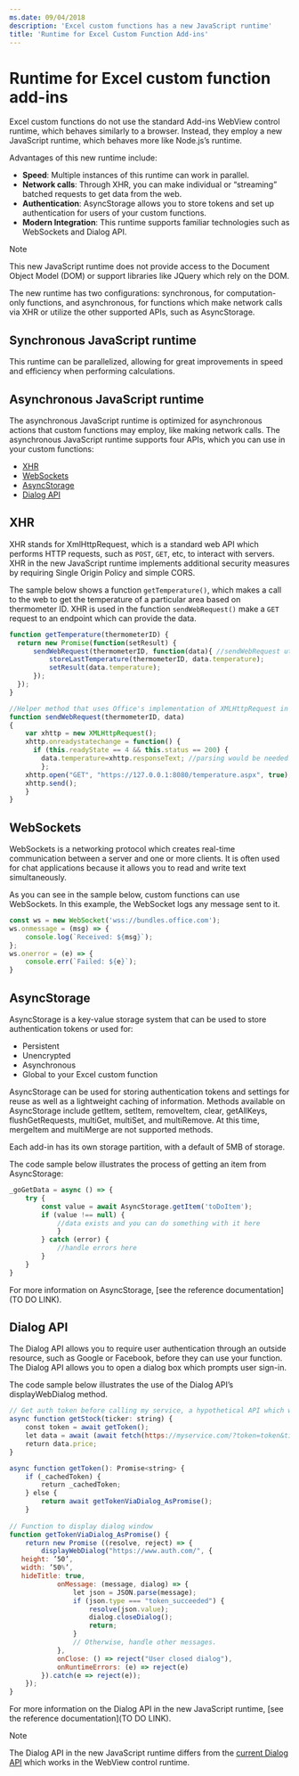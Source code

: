 ```yaml
---
ms.date: 09/04/2018
description: 'Excel custom functions has a new JavaScript runtime' 
title: 'Runtime for Excel Custom Function Add-ins'
---
```


# Runtime for Excel custom function add-ins

Excel custom functions do not use the standard Add-ins WebView control runtime, which behaves similarly to a browser. Instead, they employ a new JavaScript runtime, which behaves more like Node.js’s runtime.  

Advantages of this new runtime include:  
- **Speed**: Multiple instances of this runtime can work in parallel.
- **Network calls**: Through XHR, you can make individual or “streaming” batched requests to get data from the web.
- **Authentication**: AsyncStorage allows you to store tokens and set up authentication for users of your custom functions.
- **Modern Integration**: This runtime supports familiar technologies such as WebSockets and Dialog API.

> [!NOTE]
> This new JavaScript runtime does not provide access to the Document Object Model (DOM) or support libraries like JQuery which rely on the DOM.

The new runtime has two configurations: synchronous, for computation-only functions, and asynchronous, for functions which make network calls via XHR or utilize the other supported APIs, such as AsyncStorage.  

## Synchronous JavaScript runtime

This runtime can be parallelized, allowing for great improvements in speed and efficiency when performing calculations.

## Asynchronous JavaScript runtime

The asynchronous JavaScript runtime is optimized for asynchronous actions that custom functions may employ, like making network calls. The asynchronous JavaScript runtime supports four APIs, which you can use in your custom functions:  

- [XHR](#xhr)
- [WebSockets](#websockets)
- [AsyncStorage](#asyncstorage)
- [Dialog API](#dialog-api)

## XHR

XHR stands for XmlHttpRequest, which is a standard web API which performs HTTP requests, such as `POST`, `GET`, etc, to interact with servers. XHR in the new JavaScript runtime implements additional security measures by requiring Single Origin Policy and simple CORS.  

The sample below shows a function `getTemperature()`, which makes a call to the web to get the temperature of a particular area based on thermometer ID. XHR is used in the function `sendWebRequest()` make a `GET` request to an endpoint which can provide the data.  

```js
function getTemperature(thermometerID) {
  return new Promise(function(setResult) {
      sendWebRequest(thermometerID, function(data){ //sendWebRequest utilizes XHR, see its definition below
          storeLastTemperature(thermometerID, data.temperature);
          setResult(data.temperature);
      });
  });
}

//Helper method that uses Office's implementation of XMLHttpRequest in the new JavaScript runtime for custom functions  
function sendWebRequest(thermometerID, data)
{
    var xhttp = new XMLHttpRequest();
    xhttp.onreadystatechange = function() {
      if (this.readyState == 4 && this.status == 200) {
        data.temperature=xhttp.responseText; //parsing would be needed here rather than blind assignment
        };
    xhttp.open("GET", "https://127.0.0.1:8080/temperature.aspx", true);
    xhttp.send();  
    }
}

```

## WebSockets

WebSockets is a networking protocol which creates real-time communication between a server and one or more clients. It is often used for chat applications because it allows you to read and write text simultaneously.  

As you can see in the sample below, custom functions can use WebSockets. In this example, the WebSocket logs any message sent to it.  

```js
const ws = new WebSocket('wss://bundles.office.com');
ws.onmessage = (msg) => {
    console.log(`Received: ${msg}`);
};
ws.onerror = (e) => {
    console.err(`Failed: ${e}`);
}
```

## AsyncStorage

AsyncStorage is a key-value storage system that can be used to store authentication tokens or used for:

- Persistent
- Unencrypted
- Asynchronous
- Global to your Excel custom function

AsyncStorage can be used for storing authentication tokens and settings for reuse as well as a lightweight caching of information. Methods available on AsyncStorage include getItem, setItem, removeItem, clear, getAllKeys, flushGetRequests, multiGet, multiSet, and multiRemove. At this time, mergeItem and multiMerge are not supported methods.  

Each add-in has its own storage partition, with a default of 5MB of storage.  

The code sample below illustrates the process of getting an item from AsyncStorage:

```js
_goGetData = async () => {
    try {
        const value = await AsyncStorage.getItem('toDoItem');
        if (value !== null) {
            //data exists and you can do something with it here
            }
        } catch (error) {
            //handle errors here
        }
    }
}
```

For more information on AsyncStorage, [see the reference documentation](TO DO LINK).  

## Dialog API

The Dialog API allows you to require user authentication through an outside resource, such as Google or Facebook, before they can use your function. The Dialog API allows you to open a dialog box which prompts user sign-in.  

The code sample below illustrates the use of the Dialog API’s displayWebDialog method.  

```js 
// Get auth token before calling my service, a hypothetical API which will deliver a stock price based on stock ticker string, such as "MSFT."
async function getStock(ticker: string) {
    const token = await getToken();
    let data = await (await fetch(https://myservice.com/?token=token&ticker= + ticker).json());
    return data.price;
}

async function getToken(): Promise<string> {
    if (_cachedToken) {
        return _cachedToken;
    } else {
        return await getTokenViaDialog_AsPromise();
    }
  
// Function to display dialog window
function getTokenViaDialog_AsPromise() {
    return new Promise ((resolve, reject) => {
        displayWebDialog("https://www.auth.com/", {
   height: ’50’,
   width: ’50%’,
   hideTitle: true,
            onMessage: (message, dialog) => {
                let json = JSON.parse(message);
                if (json.type === "token_succeeded") {
                    resolve(json.value);
                    dialog.closeDialog();
                    return;
                }
                // Otherwise, handle other messages.
            },
            onClose: () => reject("User closed dialog"),
            onRuntimeErrors: (e) => reject(e)  
        }).catch(e => reject(e));
    });
}
```

For more information on the Dialog API in the new JavaScript runtime, [see the reference documentation](TO DO LINK).

> [!NOTE]
> The Dialog API in the new JavaScript runtime differs from the [current Dialog API](../develop/dialog-api-in-office-add-ins.md) which works in the WebView control runtime.  